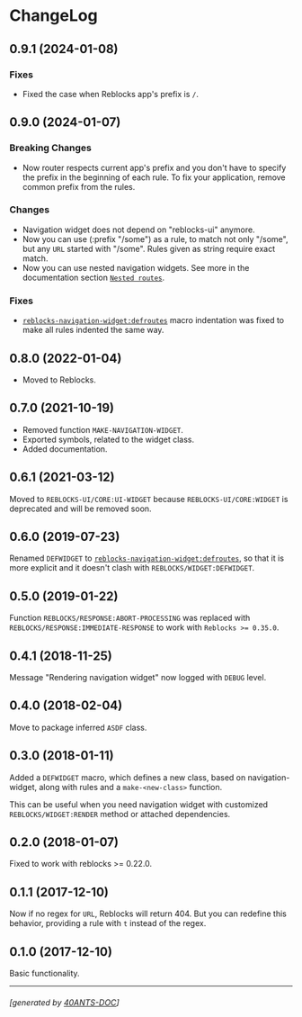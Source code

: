 <a id="x-28REBLOCKS-NAVIGATION-WIDGET-DOCS-2FCHANGELOG-3A-40CHANGELOG-2040ANTS-DOC-2FLOCATIVES-3ASECTION-29"></a>

# ChangeLog

<a id="x-28REBLOCKS-NAVIGATION-WIDGET-DOCS-2FCHANGELOG-3A-3A-7C0-2E9-2E1-7C-2040ANTS-DOC-2FLOCATIVES-3ASECTION-29"></a>

## 0.9.1 (2024-01-08)

<a id="fixes"></a>

### Fixes

* Fixed the case when Reblocks app's prefix is `/`.

<a id="x-28REBLOCKS-NAVIGATION-WIDGET-DOCS-2FCHANGELOG-3A-3A-7C0-2E9-2E0-7C-2040ANTS-DOC-2FLOCATIVES-3ASECTION-29"></a>

## 0.9.0 (2024-01-07)

<a id="breaking-changes"></a>

### Breaking Changes

* Now router respects current app's prefix and you don't have to specify
  the prefix in the beginning of each rule. To fix your application, remove
  common prefix from the rules.

<a id="changes"></a>

### Changes

* Navigation widget does not depend on "reblocks-ui" anymore.
* Now you can use (:prefix "/some") as a rule, to match not only
  "/some", but any `URL` started with "/some". Rules given as string
  require exact match.
* Now you can use nested navigation widgets. See more in the documentation section [`Nested routes`][55dd].

<a id="fixes"></a>

### Fixes

* [`reblocks-navigation-widget:defroutes`][5f0d] macro indentation was fixed to make all rules indented the same way.

<a id="x-28REBLOCKS-NAVIGATION-WIDGET-DOCS-2FCHANGELOG-3A-3A-7C0-2E8-2E0-7C-2040ANTS-DOC-2FLOCATIVES-3ASECTION-29"></a>

## 0.8.0 (2022-01-04)

* Moved to Reblocks.

<a id="x-28REBLOCKS-NAVIGATION-WIDGET-DOCS-2FCHANGELOG-3A-3A-7C0-2E7-2E0-7C-2040ANTS-DOC-2FLOCATIVES-3ASECTION-29"></a>

## 0.7.0 (2021-10-19)

* Removed function `MAKE-NAVIGATION-WIDGET`.
* Exported symbols, related to the widget class.
* Added documentation.

<a id="x-28REBLOCKS-NAVIGATION-WIDGET-DOCS-2FCHANGELOG-3A-3A-7C0-2E6-2E1-7C-2040ANTS-DOC-2FLOCATIVES-3ASECTION-29"></a>

## 0.6.1 (2021-03-12)

Moved to `REBLOCKS-UI/CORE:UI-WIDGET` because `REBLOCKS-UI/CORE:WIDGET`
is deprecated and will be removed soon.

<a id="x-28REBLOCKS-NAVIGATION-WIDGET-DOCS-2FCHANGELOG-3A-3A-7C0-2E6-2E0-7C-2040ANTS-DOC-2FLOCATIVES-3ASECTION-29"></a>

## 0.6.0 (2019-07-23)

Renamed `DEFWIDGET` to [`reblocks-navigation-widget:defroutes`][5f0d], so that it is more explicit
and it doesn't clash with `REBLOCKS/WIDGET:DEFWIDGET`.

<a id="x-28REBLOCKS-NAVIGATION-WIDGET-DOCS-2FCHANGELOG-3A-3A-7C0-2E5-2E0-7C-2040ANTS-DOC-2FLOCATIVES-3ASECTION-29"></a>

## 0.5.0 (2019-01-22)

Function `REBLOCKS/RESPONSE:ABORT-PROCESSING` was replaced with
`REBLOCKS/RESPONSE:IMMEDIATE-RESPONSE` to work with `Reblocks >= 0.35.0`.

<a id="x-28REBLOCKS-NAVIGATION-WIDGET-DOCS-2FCHANGELOG-3A-3A-7C0-2E4-2E1-7C-2040ANTS-DOC-2FLOCATIVES-3ASECTION-29"></a>

## 0.4.1 (2018-11-25)

Message "Rendering navigation widget" now logged with `DEBUG` level.

<a id="x-28REBLOCKS-NAVIGATION-WIDGET-DOCS-2FCHANGELOG-3A-3A-7C0-2E4-2E0-7C-2040ANTS-DOC-2FLOCATIVES-3ASECTION-29"></a>

## 0.4.0 (2018-02-04)

Move to package inferred `ASDF` class.

<a id="x-28REBLOCKS-NAVIGATION-WIDGET-DOCS-2FCHANGELOG-3A-3A-7C0-2E3-2E0-7C-2040ANTS-DOC-2FLOCATIVES-3ASECTION-29"></a>

## 0.3.0 (2018-01-11)

Added a `DEFWIDGET` macro, which defines a new class,
based on navigation-widget, along with rules and a
`make-<new-class>` function.

This can be useful when you need navigation widget with
customized `REBLOCKS/WIDGET:RENDER` method or attached dependencies. 

<a id="x-28REBLOCKS-NAVIGATION-WIDGET-DOCS-2FCHANGELOG-3A-3A-7C0-2E2-2E0-7C-2040ANTS-DOC-2FLOCATIVES-3ASECTION-29"></a>

## 0.2.0 (2018-01-07)

Fixed to work with reblocks >= 0.22.0.

<a id="x-28REBLOCKS-NAVIGATION-WIDGET-DOCS-2FCHANGELOG-3A-3A-7C0-2E1-2E1-7C-2040ANTS-DOC-2FLOCATIVES-3ASECTION-29"></a>

## 0.1.1 (2017-12-10)

Now if no regex for `URL`, Reblocks will return 404.
But you can redefine this behavior, providing a rule with `t`
instead of the regex.

<a id="x-28REBLOCKS-NAVIGATION-WIDGET-DOCS-2FCHANGELOG-3A-3A-7C0-2E1-2E0-7C-2040ANTS-DOC-2FLOCATIVES-3ASECTION-29"></a>

## 0.1.0 (2017-12-10)

Basic functionality.


[5f0d]: https://40ants.com/reblocks-navigation-widget/#x-28REBLOCKS-NAVIGATION-WIDGET-3ADEFROUTES-20-2840ANTS-DOC-2FLOCATIVES-3AMACRO-29-29
[55dd]: https://40ants.com/reblocks-navigation-widget/#x-28REBLOCKS-NAVIGATION-WIDGET-DOCS-2FINDEX-3A-3A-40NESTED-2040ANTS-DOC-2FLOCATIVES-3ASECTION-29

* * *
###### [generated by [40ANTS-DOC](https://40ants.com/doc/)]
